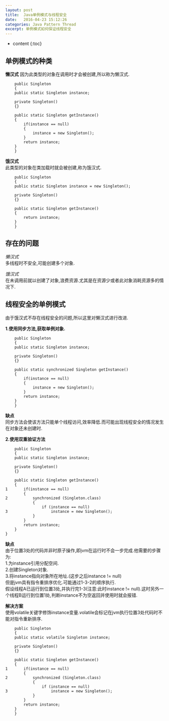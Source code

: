 ```yaml
---
layout: post
title:  Java单例模式与线程安全
date:	2016-04-23 15:12:26
categories: Java Pattern Thread
excerpt: 单例模式如何保证线程安全
---
```


* content
{:toc}

## 单例模式的种类
**懒汉式** 
因为此类型的对象在调用时才会被创建,所以称为懒汉式.  
  
        public Singleton  
        {  
		public static Singleton instance;  
  
		private Singleton()  
		{}  
  
		public static Singleton getInstance()  
		{  
			if(instance == null)  
			{  
				instance = new Singleton();  
			}  
			return instance;  
		}  
        }  


**饿汉式**  
此类型的对象在类加载时就会被创建,称为饿汉式.  
   
        public Singleton  
        {  
		public static Singleton instance = new Singleton();  
  	
		private Singleton()  
		{}  
  
		public static Singleton getInstance()  
		{  
			return instance;  
		}  
        }  


## 存在的问题

*懒汉式*  
多线程时不安全,可能创建多个对象.  

*饿汉式*  
在未调用前就以创建了对象,浪费资源.尤其是在资源少或者此对象消耗资源多的情况下.  

## 线程安全的单例模式

由于饿汉式不存在线程安全的问题,所以这里对懒汉式进行改进.  

**1.使用同步方法,获取单例对象.**  
   
        public Singleton  
        {  
		public static Singleton instance;  
  
		private Singleton()  
		{}  
  	
		public static synchronized Singleton getInstance()  
		{  
		 	if(instance == null)  
			{  
				instance = new Singleton();  
			}  
			return instance;  
		}  
        }  


**缺点**  
同步方法会使该方法只能单个线程访问,效率降低.而可能出现线程安全的情况发生在对象还未创建时.  

**2.使用双重验证方法**  
   
        public Singleton  
        {  
		public static Singleton instance;  
  	
		private Singleton()  
		{}  
  	
		public static Singleton getInstance()  
		{  
	1		if(instance == null)  
			{  
	2			synchronized (Singleton.class)  
				{  
					if (instance == null)  
	3					instance = new Singleton();  
				}  
			}  
			return instance;  
		}  
	}  


**缺点**  
由于位置3处的代码并非时原子操作,即jvm在运行时不会一步完成.他需要的步骤为:  
1.为instance引用分配空间.  
2.创建Singleton对象.  
3.将instance指向对象所在地址.(这步之后instance != null)  
但是jvm具有指令重排序优化.可能通过1-3-2的顺序执行.  
假设线程A已运行到位置3处,并执行完1-3(注意:此时instance != null).这时另外一个线程B运行到位置1处,判断instance不为空返回并使用时就会报错.  

**解决方案**  
使用volatile关键字修饰instance变量.volatile会标记在jvm执行位置3处代码时不能对指令重新排序.  
  
        public Singleton  
        {  
		public static volatile Singleton instance;  
  	
		private Singleton()  
		{}  
  	
		public static Singleton getInstance()  
		{  
	1		if(instance == null)  
			{  
	2			synchronized (Singleton.class)  
				{  
					if (instance == null)  
	3					instance = new Singleton();  
				}  
			}  
			return instance;  
		}  
        }  

